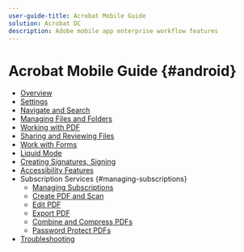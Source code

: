 ```yaml
---
user-guide-title: Acrobat Mobile Guide
solution: Acrobat DC
description: Adobe mobile app enterprise workflow features
---
```


# Acrobat Mobile Guide {#android}

+ [Overview](index.md)
+ [Settings](settings.md)
+ [Navigate and Search](navigatesearch.md)
+ [Managing Files and Folders](managefilesfolders.md)
+ [Working with PDF](workingwithpdf.md)
+ [Sharing and Reviewing Files](review.md)
+ [Work with Forms](forms.md)
+ [Liquid Mode](../shared/lmode.md)
+ [Creating Signatures, Signing](signing.md)
+ [Accessibility Features](accessibility.md)
+ Subscription Services {#managing-subscriptions}
   + [Managing Subscriptions](managesubscriptions.md)
   + [Create PDF and Scan](createpdf.md)
   + [Edit PDF](editpdf.md)
   + [Export PDF](exportpdf.md)
   + [Combine and Compress PDFs](combine.md)
   + [Password Protect PDFs](protect.md)
+ [Troubleshooting](troubleshooting.md)

<!-- + [Release Notes](../shared/releasenotes.md) -->